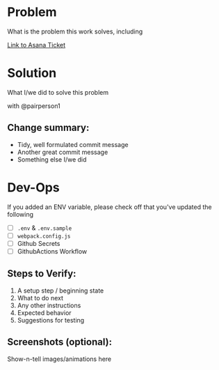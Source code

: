 Problem
=======
What is the problem this work solves, including

[Link to Asana Ticket](https://app.asana.com/1234)

Solution
========
What I/we did to solve this problem

with @pairperson1

Change summary:
---------------
* Tidy, well formulated commit message
* Another great commit message
* Something else I/we did

Dev-Ops
=======
If you added an ENV variable, please check off that you've updated the following  
- [ ] `.env` & `.env.sample` 
- [ ] `webpack.config.js` 
- [ ] Github Secrets 
- [ ] GithubActions Workflow

Steps to Verify:
----------------
1. A setup step / beginning state
2. What to do next
3. Any other instructions
4. Expected behavior
5. Suggestions for testing

Screenshots (optional):
-----------------------
Show-n-tell images/animations here
